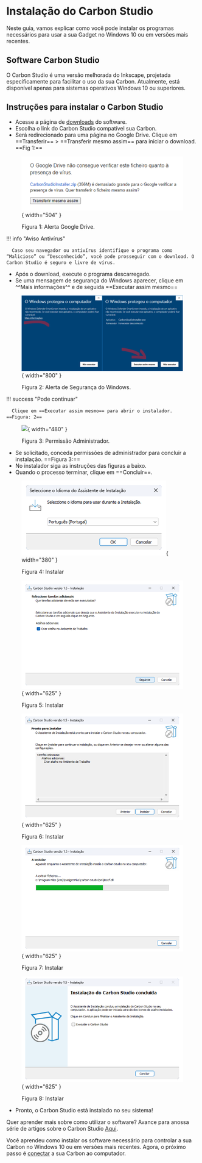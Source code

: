 # Instalação do Carbon Studio

Neste guia, vamos explicar como você pode instalar os programas necessários para usar a sua Gadget no Windows 10 ou em versões mais recentes.

## Software Carbon Studio

O Carbon Studio é uma versão melhorada do Inkscape, projetada especificamente para facilitar o uso da sua Carbon. Atualmente, está disponível apenas para sistemas operativos Windows 10 ou superiores.

## Instruções para instalar o Carbon Studio
<!--
Você pode seguir as instruções deste vídeo:

[Vídeo 1: Instalando e utilizando o Carbon Studio.]

Ou, se preferir, siga os passos abaixo:
-->

* Acesse a página de [downloads] do software.
* Escolha o link do Carbon Studio compatível sua Carbon.
* Será redirecionado para uma página no Google Drive. Clique em ==Transferir== > ==Transferir mesmo assim== para iniciar o download. ==Fig 1:==

[downloads]: https://egadgetpluskdb.github.io/Carbon-FAQS/transferencias/

<figure markdown="span">

   ![](../images/googledrive-alerta.png){ width="504" }
   <figcaption>Figura 1: Alerta Google Drive.</figcaption>

</figure>

!!! info "Aviso Antivírus"
      
      Caso seu navegador ou antivírus identifique o programa como “Malicioso” ou “Desconhecido”, você pode prosseguir com o download. O Carbon Studio é seguro e livre de vírus.

* Após o download, execute o programa descarregado.
* Se uma mensagem de segurança do Windows aparecer, clique em ^^Mais informações^^ e de seguida ==Executar assim mesmo==

<figure markdown="span">

   ![](../images/windows-difender.png){ width="800" }
   <figcaption>Figura 2: Alerta de Segurança do Windows.</figcaption>

</figure>

!!! success "Pode continuar"

      Clique em ==Executar assim mesmo== para abrir o instalador. ==Figura: 2==

<figure markdown="span">

   ![](../images/permissão-admin.png){ width="480" }
   <figcaption>Figura 3: Permissão Administrador.</figcaption>

</figure>

* Se solicitado, conceda permissões de administrador para concluir a instalação. ==Figura 3:==
* No instalador siga as instruções das figuras a baixo.
* Quando o processo terminar, clique em ==Concluir==.

<figure markdown="span">

   ![](../images/setup01.png){ width="380" }
   <figcaption>Figura 4: Instalar</figcaption>
  
   ![](../images/setup02.png){ width="625" }
   <figcaption>Figura 5: Instalar</figcaption>

   ![](../images/setup03.png){ width="625" }
   <figcaption>Figura 6: Instalar</figcaption>

   ![](../images/setup04.png){ width="625" }
   <figcaption>Figura 7: Instalar</figcaption>

   ![](../images/setup05.png){ width="625" }
   <figcaption>Figura 8: Instalar</figcaption>
  
</figure>

* Pronto, o Carbon Studio está instalado no seu sistema!

Quer aprender mais sobre como utilizar o software? Avance para anossa série de artigos sobre o Carbon Studio [Aqui].

[Aqui]: https://egadgetpluskdb.github.io/Carbon-FAQS/studio/altualiza%C3%A7%C3%A3o-software/

Você aprendeu como instalar os software necessário para controlar a sua Carbon no Windows 10 ou em versões mais recentes. Agora, o próximo passo é [conectar] a sua Carbon ao computador.

[conectar]: https://gadgetpluskdb.github.io/Carbon-FAQS/manual/primeiros-passos/conex%C3%A3o-computador/